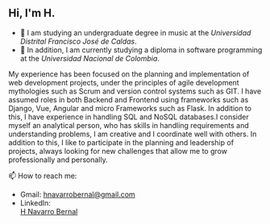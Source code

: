 ## Hi, I'm H. 

- :musical_note: I am studying an undergraduate degree in music at the *Universidad Distrital Francisco José de Caldas*.
- 🌱 In addition, I am currently studying a diploma in software programming at the *Universidad Nacional de Colombia*.
 
My experience has been focused on the planning and implementation of web development projects, under the principles of agile development mythologies such as Scrum and version control systems such as GIT. I have assumed roles in both Backend and Frontend using frameworks such as Django, Vue, Angular and micro Frameworks such as Flask. In addition to this, I have experience in handling SQL and NoSQL databases.I consider myself an analytical person, who has skills in handling requirements and understanding problems, I am creative and I coordinate well with others. In addition to this, I like to participate in the planning and leadership of projects, always looking for new challenges that allow me to grow professionally and personally.

📫 How to reach me: 
- Gmail: 
hnavarrobernal@gmail.com 
- LinkedIn: <div class="badge-base LI-profile-badge" data-locale="en_US" data-size="medium" data-theme="dark" data-type="VERTICAL" data-vanity="hnavarrobernal" data-version="v1"><a class="badge-base__link LI-simple-link" href="https://co.linkedin.com/in/hnavarrobernal?trk=profile-badge">H Navarro Bernal</a></div>
              

<!--

**hnavarrob/hnavarrob** is a ✨ _special_ ✨ repository because its `README.md` (this file) appears on your GitHub profile.
Here are some ideas to get you started:

- 🔭 I’m currently working on ...
- 🌱 I’m currently learning ...
- 👯 I’m looking to collaborate on ...
- 🤔 I’m looking for help with ...
- 💬 Ask me about ...
- 📫 How to reach me: ...
- 😄 Pronouns: ...
- ⚡ Fun fact: ...
-->
